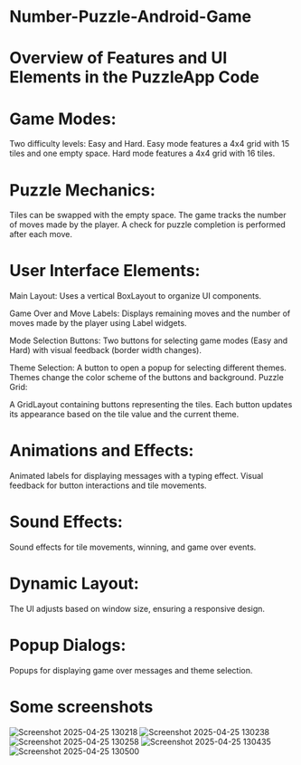 # Number-Puzzle-Android-Game

# Overview of Features and UI Elements in the PuzzleApp Code

# Game Modes:

Two difficulty levels: Easy and Hard.
Easy mode features a 4x4 grid with 15 tiles and one empty space.
Hard mode features a 4x4 grid with 16 tiles.

# Puzzle Mechanics:

Tiles can be swapped with the empty space.
The game tracks the number of moves made by the player.
A check for puzzle completion is performed after each move.

# User Interface Elements:

Main Layout:
Uses a vertical BoxLayout to organize UI components.

Game Over and Move Labels:
Displays remaining moves and the number of moves made by the player using Label widgets.

Mode Selection Buttons:
Two buttons for selecting game modes (Easy and Hard) with visual feedback (border width changes).

Theme Selection:
A button to open a popup for selecting different themes.
Themes change the color scheme of the buttons and background.
Puzzle Grid:

A GridLayout containing buttons representing the tiles.
Each button updates its appearance based on the tile value and the current theme.

# Animations and Effects:

Animated labels for displaying messages with a typing effect.
Visual feedback for button interactions and tile movements.

# Sound Effects:

Sound effects for tile movements, winning, and game over events.

# Dynamic Layout:

The UI adjusts based on window size, ensuring a responsive design.

# Popup Dialogs:

Popups for displaying game over messages and theme selection.

# Some screenshots

![Screenshot 2025-04-25 130218](https://github.com/user-attachments/assets/e89928fd-a86a-464c-8c18-e920d52d4b3d)
![Screenshot 2025-04-25 130238](https://github.com/user-attachments/assets/9c2d9eb6-c040-4ead-b1de-fb66e07af8ce)
![Screenshot 2025-04-25 130258](https://github.com/user-attachments/assets/b441aab7-bb22-4801-acc8-3e8080ff2be9)
![Screenshot 2025-04-25 130435](https://github.com/user-attachments/assets/a2af1066-bb26-44d1-ba12-6427bcc15272)
![Screenshot 2025-04-25 130500](https://github.com/user-attachments/assets/db2b5976-ff12-4a53-b29c-09585a899954)







